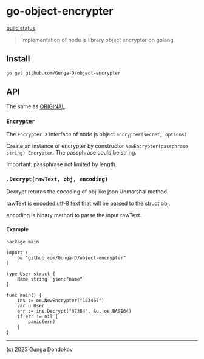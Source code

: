 # go-object-encrypter

[build status](https://badgen.net/badge/build/latest/green?icon=github)

> Implementation of node js library object encrypter on golang

## Install

```bash
go get github.com/Gunga-D/object-encrypter
```

## API

The same as [ORIGINAL](https://github.com/voronianski/node-object-encrypter/tree/master).

### ``Encrypter``
The `Encrypter` is interface of node js object `encrypter(secret, options)`

Create an instance of encrypter by constructor `NewEncrypter(passphrase string) Encrypter`. The passphrase could be string.

Important: passphrase not limited by length.

### ``.Decrypt(rawText, obj, encoding)``

Decrypt returns the encoding of obj like json Unmarshal method. 

rawText is encoded utf-8 text that will be parsed to the struct obj. 

encoding is binary method to parse the input rawText.

#### Example
```golang
package main

import (
	oe "github.com/Gunga-D/object-encrypter"	
)

type User struct {
	Name string `json:"name"`
}

func main() {
	ins := oe.NewEncrypter("123467")
	var u User
	err := ins.Decrypt("67384", &u, oe.BASE64)
	if err != nil {
		panic(err)
	}
}
```

---

(c) 2023 Gunga Dondokov 
